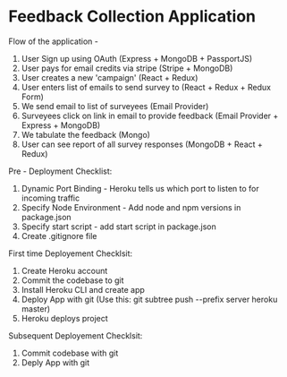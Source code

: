 # Feedback Collection Application

Flow of the application -

1. User Sign up using OAuth (Express + MongoDB + PassportJS)
2. User pays for email credits via stripe (Stripe + MongoDB)
3. User creates a new 'campaign' (React + Redux)
4. User enters list of emails to send survey to (React + Redux + Redux Form)
5. We send email to list of surveyees (Email Provider)
6. Surveyees click on link in email to provide feedback (Email Provider + Express + MongoDB)
7. We tabulate the feedback (Mongo)
8. User can see report of all survey responses (MongoDB + React + Redux)

Pre - Deployment Checklist:

1. Dynamic Port Binding - Heroku tells us which port to listen to for incoming traffic
2. Specify Node Environment - Add node and npm versions in package.json
3. Specify start script - add start script in package.json
4. Create .gitignore file

First time Deployement Checklsit:

1. Create Heroku account
2. Commit the codebase to git
3. Install Heroku CLI and create app
4. Deploy App with git (Use this: git subtree push --prefix server heroku master)
5. Heroku deploys project

Subsequent Deployement Checklsit:

1. Commit codebase with git
2. Deply App with git